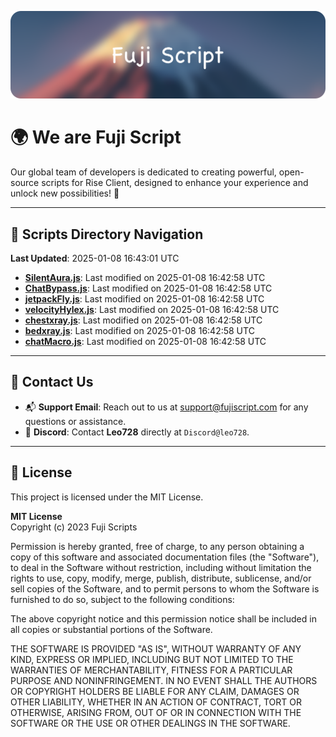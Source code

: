 ![Banner](.github/b.webp)

# 🌍 **We are Fuji Script**

Our global team of developers is dedicated to creating powerful, open-source scripts for Rise Client, designed to enhance your experience and unlock new possibilities! 🌟

---
<!-- SCRIPTS_NAVIGATION_START -->
## 📂 **Scripts Directory Navigation**

**Last Updated**: 2025-01-08 16:43:01 UTC

- **[SilentAura.js](scripts/SilentAura.js)**: Last modified on 2025-01-08 16:42:58 UTC
- **[ChatBypass.js](scripts/ChatBypass.js)**: Last modified on 2025-01-08 16:42:58 UTC
- **[jetpackFly.js](scripts/jetpackFly.js)**: Last modified on 2025-01-08 16:42:58 UTC
- **[velocityHylex.js](scripts/velocityHylex.js)**: Last modified on 2025-01-08 16:42:58 UTC
- **[chestxray.js](scripts/chestxray.js)**: Last modified on 2025-01-08 16:42:58 UTC
- **[bedxray.js](scripts/bedxray.js)**: Last modified on 2025-01-08 16:42:58 UTC
- **[chatMacro.js](scripts/chatMacro.js)**: Last modified on 2025-01-08 16:42:58 UTC

<!-- SCRIPTS_NAVIGATION_END -->

---

## 💬 **Contact Us**  
- 📬 **Support Email**: Reach out to us at [support@fujiscript.com](mailto:support@fujiscript.com) for any questions or assistance.  
- 💬 **Discord**: Contact **Leo728** directly at `Discord@leo728`.

---

## 📜 **License**

This project is licensed under the MIT License.  

**MIT License**  
Copyright (c) 2023 Fuji Scripts  

Permission is hereby granted, free of charge, to any person obtaining a copy of this software and associated documentation files (the "Software"), to deal in the Software without restriction, including without limitation the rights to use, copy, modify, merge, publish, distribute, sublicense, and/or sell copies of the Software, and to permit persons to whom the Software is furnished to do so, subject to the following conditions:  

The above copyright notice and this permission notice shall be included in all copies or substantial portions of the Software.  

THE SOFTWARE IS PROVIDED "AS IS", WITHOUT WARRANTY OF ANY KIND, EXPRESS OR IMPLIED, INCLUDING BUT NOT LIMITED TO THE WARRANTIES OF MERCHANTABILITY, FITNESS FOR A PARTICULAR PURPOSE AND NONINFRINGEMENT. IN NO EVENT SHALL THE AUTHORS OR COPYRIGHT HOLDERS BE LIABLE FOR ANY CLAIM, DAMAGES OR OTHER LIABILITY, WHETHER IN AN ACTION OF CONTRACT, TORT OR OTHERWISE, ARISING FROM, OUT OF OR IN CONNECTION WITH THE SOFTWARE OR THE USE OR OTHER DEALINGS IN THE SOFTWARE.  
